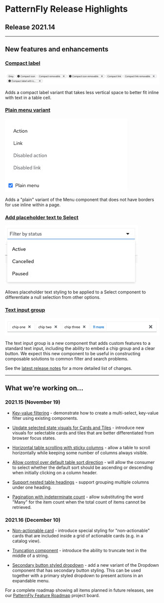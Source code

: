# PatternFly Release Highlights
## Release 2021.14
----------------------------------------------------------
## New features and enhancements

### [Compact label](https://staging.patternfly.org/v4/components/label#compact)

![compact labels](./img/compact-label.png)

Adds a compact label variant that takes less vertical space to better fit inline with text in a table cell.

### [Plain menu variant](https://staging.patternfly.org/v4/components/menu)

![plain menu](./img/plain-menu.png)

Adds a "plain" variant of the Menu component that does not have borders for use inline within a page.

### [Add placeholder text to Select](https://staging.patternfly.org/v4/components/select#with-a-style-applied-to-the-placeholder-text)

![select with placeholder text](./img/select-with-placeholder.png)

Allows placeholder text styling to be applied to a Select component to differentiate a null selection from other options.

### [Text input group](https://v4-archive.patternfly.org/v4/components/text-input-group)

![text input group](./img/text-input-group.png)

The text input group is a new component that adds custom features to a standard text input, including the ability to embed a chip group and a clear button. We expect this new component to be useful in constructing composable solutions to common filter and search problems.

See the [latest release notes](https://v4-archive.patternfly.org/v4/developer-resources/release-notes) for a more detailed list of changes.

-----------------------------------------------------------------------------

## What we’re working on...

### 2021.15 (November 19)

* [Key-value filtering](https://github.com/patternfly/patternfly-react/issues/6393) - demonstrate how to create a multi-select, key-value filter using existing components.

* [Update selected state visuals for Cards and Tiles](https://github.com/patternfly/patternfly-react/issues/6465) - introduce new visuals for selectable cards and tiles that are better differentiated from browser focus states.

* [Horizontal table scrolling with sticky columns](https://github.com/patternfly/patternfly-react/issues/6163) - allow a table to scroll horizontally while keeping some number of columns always visible.

* [Allow control over default table sort direction](https://github.com/patternfly/patternfly-react/issues/5329) - will allow the consumer to select whether the default sort should be ascending or descending when initially clicking on a column header.

* [Support nested table headings](https://github.com/patternfly/patternfly-react/issues/6463) - support grouping multiple columns under one heading.

* [Pagination with indeterminate count](https://github.com/patternfly/patternfly-react/issues/6497) - allow substituting the word "Many" for the item count when the total count of items cannot be retrieved.

### 2021.16 (December 10)

* [Non-actionable card](https://github.com/patternfly/patternfly/issues/4359) - introduce special styling for "non-actionable" cards that are included inside a grid of actionable cards (e.g. in a catalog view).

* [Truncation component](https://github.com/patternfly/patternfly/issues/4129) - introduce the ability to truncate text in the middle of a string.

* [Secondary button styled dropdown](https://github.com/patternfly/patternfly/issues/4434) - add a new variant of the Dropdown component that has secondary button styling. This can be used together with a primary styled dropdown to present actions in an expandable menu.


For a complete roadmap showing all items planned in future releases, see our [PatternFly Feature Roadmap](https://github.com/orgs/patternfly/projects/4?fullscreen=true) project board.
